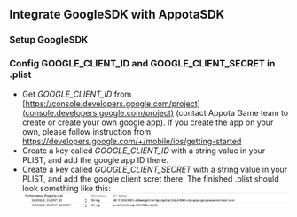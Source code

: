 ## Integrate GoogleSDK with AppotaSDK

### Setup GoogleSDK
### Config GOOGLE_CLIENT_ID and GOOGLE_CLIENT_SECRET in .plist
- Get *GOOGLE_CLIENT_ID* from [https://console.developers.google.com/project](console.developers.google.com/project) (contact Appota Game team to create or create your own google app). If you create the app on your own, please follow instruction from https://developers.google.com/+/mobile/ios/getting-started
- Create a key called *GOOGLE_CLIENT_ID* with a string value in your PLIST, and add the google app ID there.
- Create a key called *GOOGLE_CLIENT_SECRET* with a string value in your PLIST, and add the google client scret there. 
The finished .plist should look something like this:
 ![](docs/google_config.png)